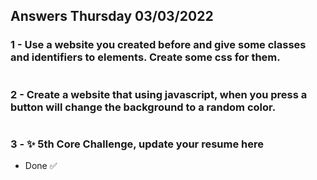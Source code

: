 ## Answers Thursday 03/03/2022
### 1 - Use a website you created before and give some classes and identifiers to elements. Create some css for them.
```html

```

### 2 - Create a website that using javascript, when you press a button will change the background to a random color.
```html

```

### 3 - ✨ 5th Core Challenge, update your resume here
 * Done ✅